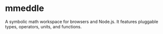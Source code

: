 # mmeddle
A symbolic math workspace for browsers and Node.js. It features pluggable types, operators, units, and functions.
